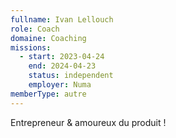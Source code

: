 ```yaml
---
fullname: Ivan Lellouch
role: Coach
domaine: Coaching
missions:
  - start: 2023-04-24
    end: 2024-04-23
    status: independent
    employer: Numa
memberType: autre
---
```


Entrepreneur & amoureux du produit !
